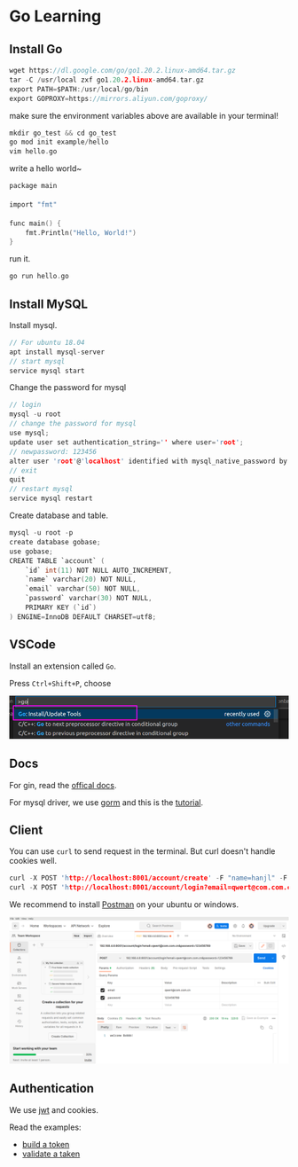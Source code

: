 # Go Learning

## Install Go

```c
wget https://dl.google.com/go/go1.20.2.linux-amd64.tar.gz
tar -C /usr/local zxf go1.20.2.linux-amd64.tar.gz
export PATH=$PATH:/usr/local/go/bin
export GOPROXY=https://mirrors.aliyun.com/goproxy/
```

make sure the environment variables above are available in your terminal!

```c
mkdir go_test && cd go_test
go mod init example/hello
vim hello.go
```

write a hello world~

```c
package main

import "fmt"

func main() {
    fmt.Println("Hello, World!")
}
```

run it.

```c
go run hello.go
```

## Install MySQL

Install mysql.

```c
// For ubuntu 18.04
apt install mysql-server
// start mysql
service mysql start
```

Change the password for mysql

```c
// login
mysql -u root
// change the password for mysql
use mysql;
update user set authentication_string='' where user='root';
// newpassword: 123456
alter user 'root'@'localhost' identified with mysql_native_password by '123456';
// exit
quit
// restart mysql
service mysql restart
```

Create database and table.

```c
mysql -u root -p
create database gobase;
use gobase;
CREATE TABLE `account` (
    `id` int(11) NOT NULL AUTO_INCREMENT,
    `name` varchar(20) NOT NULL,
    `email` varchar(50) NOT NULL,
    `password` varchar(30) NOT NULL,
    PRIMARY KEY (`id`)
) ENGINE=InnoDB DEFAULT CHARSET=utf8;
```

## VSCode

Install an extension called `Go`.

Press `Ctrl+Shift+P`, choose

![go](./assets/go.png)

## Docs

For gin, read the [offical docs](https://github.com/gin-gonic/gin/blob/master/docs/doc.md).

For mysql driver, we use [gorm](https://github.com/go-gorm/gorm) and this is the [tutorial](https://gorm.io/zh_CN/docs/index.html).

## Client

You can use `curl` to send request in the terminal. But curl doesn't handle cookies well.

```c
curl -X POST 'http://localhost:8001/account/create' -F "name=hanjl" -F "email=hanjiale@edun.com" -F "password=12356"
curl -X POST 'http://localhost:8001/account/login?email=qwert@com.com.cn&password=12356'
```

We recommend to install [Postman](https://www.postman.com/downloads/) on your ubuntu or windows.

![postman](./assets/postman.png)

## Authentication

We use [jwt](https://github.com/golang-jwt/jwt) and cookies.

Read the examples:

- [build a token](https://pkg.go.dev/github.com/golang-jwt/jwt/v5#example-New-Hmac)
- [validate a taken](https://pkg.go.dev/github.com/golang-jwt/jwt/v5#example-Parse-Hmac)
